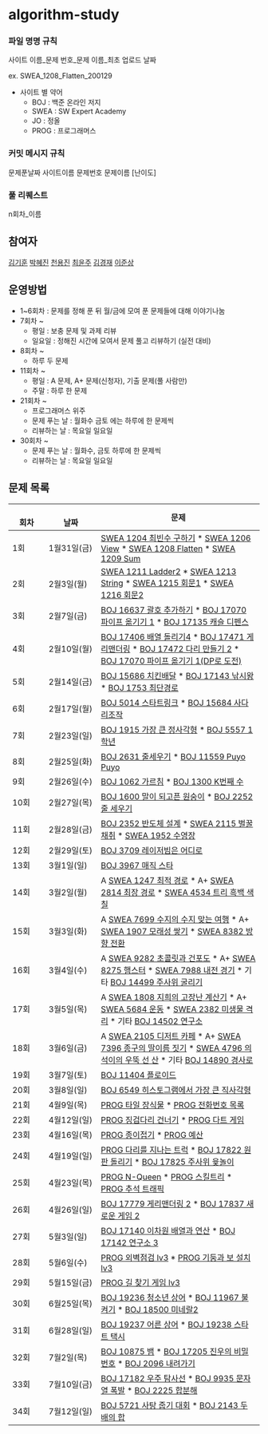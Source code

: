 # algorithm-study

### 파일 명명 규칙

사이트 이름_문제 번호_문제 이름_최초 업로드 날짜

ex. SWEA_1208_Flatten_200129

- 사이트 별 약어
  - BOJ : 백준 온라인 저지
  - SWEA : SW Expert Academy
  - JO : 정올
  - PROG : 프로그래머스
  
### 커밋 메시지 규칙

문제푼날짜 사이트이름 문제번호 문제이름 [난이도]

### 풀 리퀘스트 

n회차_이름


## 참여자
[김기훈](https://github.com/kingkihoon94) [박혜진](https://github.com/du-dung) [천용진](https://github.com/sharhp21) [최윤주](https://github.com/yeomju311) [김경재](https://github.com/kyungjae-kim) [이준상](https://github.com/zunzunzun)


## 운영방법
- 1~6회차 : 문제를 정해 푼 뒤 월/금에 모여 푼 문제들에 대해 이야기나눔
- 7회차 ~
  - 평일 : 보충 문제 및 과제 리뷰
  - 일요일 : 정해진 시간에 모여서 문제 풀고 리뷰하기 (실전 대비)
- 8회차 ~
  - 하루 두 문제
- 11회차 ~
  - 평일 : A 문제, A+ 문제(신청자), 기출 문제(풀 사람만)
  - 주말 : 하루 한 문제
- 21회차 ~
  - 프로그래머스 위주
  - 문제 푸는 날 : 월화수 금토 에는 하루에 한 문제씩
  - 리뷰하는 날 : 목요일 일요일
- 30회차 ~
  - 문제 푸는 날 : 월화수, 금토 하루에 한 문제씩
  - 리뷰하는 날 : 목요일 일요일

## 문제 목록
|　　　회차|　　　　　날짜|문제|
|----|----|---|
|1회|1월31일(금)|[SWEA 1204 최빈수 구하기](https://swexpertacademy.com/main/code/problem/problemDetail.do?contestProbId=AV13zo1KAAACFAYh) * [SWEA 1206 View](https://swexpertacademy.com/main/code/problem/problemDetail.do?contestProbId=AV134DPqAA8CFAYh) * [SWEA 1208 Flatten](https://swexpertacademy.com/main/code/problem/problemDetail.do?contestProbId=AV139KOaABgCFAYh) * [SWEA 1209 Sum](https://swexpertacademy.com/main/code/problem/problemDetail.do?contestProbId=AV13_BWKACUCFAYh&)|
|2회|2월3일(월)|[SWEA 1211 Ladder2](https://swexpertacademy.com/main/code/problem/problemDetail.do?contestProbId=AV14BgD6AEECFAYh) * [SWEA 1213 String](https://swexpertacademy.com/main/code/problem/problemDetail.do?contestProbId=AV14P0c6AAUCFAYi) * [SWEA 1215 회문1](https://swexpertacademy.com/main/code/problem/problemDetail.do?contestProbId=AV14QpAaAAwCFAYi) * [SWEA 1216 회문2](https://swexpertacademy.com/main/code/problem/problemDetail.do?contestProbId=AV14Rq5aABUCFAYi)|
|3회|2월7일(금)|[BOJ 16637 괄호 추가하기](https://www.acmicpc.net/problem/16637) * [BOJ 17070 파이프 옮기기 1](https://www.acmicpc.net/problem/17070) * [BOJ 17135 캐슬 디펜스](https://www.acmicpc.net/problem/17135)|
|4회|2월10일(월)|[BOJ 17406 배열 돌리기4](https://www.acmicpc.net/problem/17406) * [BOJ 17471 게리맨더링](https://www.acmicpc.net/problem/17471) * [BOJ 17472 다리 만들기 2](https://www.acmicpc.net/problem/17472) * [BOJ 17070 파이프 옮기기 1(DP로 도전)](https://www.acmicpc.net/problem/17070)|
|5회|2월14일(금)|[BOJ 15686 치킨배달](https://www.acmicpc.net/problem/15686) * [BOJ 17143 낚시왕](https://www.acmicpc.net/problem/17143) * [BOJ 1753 최단경로](https://www.acmicpc.net/problem/1753)|
|6회|2월17일(월)|[BOJ 5014 스타트링크](https://www.acmicpc.net/problem/5014) * [BOJ 15684 사다리조작](https://www.acmicpc.net/problem/15684)|
|7회|2월23일(일)|[BOJ 1915 가장 큰 정사각형](https://www.acmicpc.net/problem/1915) * [BOJ 5557 1학년](https://www.acmicpc.net/problem/5557)|
|8회|2월25일(화)|[BOJ 2631 줄세우기](https://www.acmicpc.net/problem/2631) * [BOJ 11559 Puyo Puyo](https://www.acmicpc.net/problem/11559)|
|9회|2월26일(수)|[BOJ 1062 가르침](https://www.acmicpc.net/problem/1062) * [BOJ 1300 K번째 수](https://www.acmicpc.net/problem/1300)|
|10회|2월27일(목)|[BOJ 1600 말이 되고픈 원숭이](https://www.acmicpc.net/problem/1600) * [BOJ 2252 줄 세우기](https://www.acmicpc.net/problem/2252)|
|11회|2월28일(금)|[BOJ 2352 반도체 설계](https://www.acmicpc.net/problem/2352) * [SWEA 2115 벌꿀채취](https://swexpertacademy.com/main/code/problem/problemDetail.do?contestProbId=AV5V4A46AdIDFAWu) * [SWEA 1952 수영장](https://swexpertacademy.com/main/code/problem/problemDetail.do?contestProbId=AV5PpFQaAQMDFAUq)|
|12회|2월29일(토)|[BOJ 3709 레이저빔은 어디로](https://www.acmicpc.net/problem/3709)|
|13회|3월1일(일)|[BOJ 3967 매직 스타](https://www.acmicpc.net/problem/3967)|
|14회|3월2일(월)|A [SWEA 1247 최적 경로](https://swexpertacademy.com/main/code/problem/problemDetail.do?contestProbId=AV15OZ4qAPICFAYD) * A+ [SWEA 2814 최장 경로](https://swexpertacademy.com/main/code/problem/problemDetail.do?contestProbId=AV7GOPPaAeMDFAXB) * [SWEA 4534 트리 흑백 색칠](https://swexpertacademy.com/main/code/problem/problemDetail.do?contestProbId=AWO6esOKOKQDFAWw)|
|15회|3월3일(화)|A [SWEA 7699 수지의 수지 맞는 여행](https://swexpertacademy.com/main/code/problem/problemDetail.do?contestProbId=AWqUzj0arpkDFARG) * A+ [SWEA 1907 모래성 쌓기](https://swexpertacademy.com/main/code/problem/problemDetail.do?contestProbId=AV5PNx_KACIDFAUq) * [SWEA 8382 방향 전환](https://swexpertacademy.com/main/code/problem/problemDetail.do?contestProbId=AWyNQrCahHcDFAVP)|
|16회|3월4일(수)|A [SWEA 9282 초콜릿과 건포도](https://swexpertacademy.com/main/code/problem/problemDetail.do?contestProbId=AW9j-qfacIEDFAUY) * A+ [SWEA 8275 햄스터](https://swexpertacademy.com/main/code/problem/problemDetail.do?contestProbId=AWxQ310aOlQDFAWL) * [SWEA 7988 내전 경기](https://swexpertacademy.com/main/code/problem/problemDetail.do?contestProbId=AWvQZmdKUoEDFASy) * 기타 [BOJ 14499 주사위 굴리기](https://www.acmicpc.net/problem/14499)|
|17회|3월5일(목)|A [SWEA 1808 지희의 고장난 계산기](https://swexpertacademy.com/main/code/problem/problemDetail.do?contestProbId=AV4yC3pqCegDFAUx) * A+ [SWEA 5684 운동](https://swexpertacademy.com/main/code/problem/problemDetail.do?contestProbId=AWXRxnnah2sDFAUo) * [SWEA 2382 미생물 격리](https://swexpertacademy.com/main/code/problem/problemDetail.do?contestProbId=AV597vbqAH0DFAVl) * 기타 [BOJ 14502 연구소](https://www.acmicpc.net/problem/14502)|
|18회|3월6일(금)|A [SWEA 2105 디저트 카페](https://swexpertacademy.com/main/code/problem/problemDetail.do?contestProbId=AV5VwAr6APYDFAWu&) * A+ [SWEA 7396 종구의 딸이름 짓기](https://swexpertacademy.com/main/code/problem/problemDetail.do?contestProbId=AWm8hNu6llcDFASj) * [SWEA 4796 의석이의 우뚝 선 산](https://swexpertacademy.com/main/code/problem/problemDetail.do?contestProbId=AWS2h6AKBCoDFAVT) * 기타 [BOJ 14890 경사로](https://www.acmicpc.net/problem/14890)|
|19회|3월7일(토)|[BOJ 11404 플로이드](https://www.acmicpc.net/problem/11404)|
|20회|3월8일(일)|[BOJ 6549 히스토그램에서 가장 큰 직사각형](https://www.acmicpc.net/problem/6549)|
|21회|4월9일(목)|[PROG 타일 장식물](https://programmers.co.kr/learn/courses/30/lessons/43104) * [PROG 전화번호 목록](https://programmers.co.kr/learn/courses/30/lessons/42577)|
|22회|4월12일(일)|[PROG 징검다리 건너기](https://programmers.co.kr/learn/courses/30/lessons/64062) * [PROG 다트 게임](https://programmers.co.kr/learn/courses/30/lessons/17682)|
|23회|4월16일(목)|[PROG 종이접기](https://programmers.co.kr/learn/courses/30/lessons/62049) * [PROG 예산](https://programmers.co.kr/learn/courses/30/lessons/43237)|
|24회|4월19일(일)|[PROG 다리를 지나는 트럭](https://programmers.co.kr/learn/courses/30/lessons/42583) * [BOJ 17822 원판 돌리기](https://www.acmicpc.net/problem/17822) * [BOJ 17825 주사위 윷놀이](https://www.acmicpc.net/problem/17825)|
|25회|4월23일(목)|[PROG N-Queen](https://programmers.co.kr/learn/courses/30/lessons/12952) * [PROG 스킬트리](https://programmers.co.kr/learn/courses/30/lessons/49993) * [PROG 추석 트래픽](https://programmers.co.kr/learn/courses/30/lessons/17676)|
|26회|4월26일(일)|[BOJ 17779 게리맨더링 2](https://www.acmicpc.net/problem/17779) * [BOJ 17837 새로운 게임 2](https://www.acmicpc.net/problem/17837)|
|27회|5월3일(일)|[BOJ 17140 이차원 배열과 연산](https://www.acmicpc.net/problem/17140) * [BOJ 17142 연구소 3](https://www.acmicpc.net/problem/17142)|
|28회|5월6일(수)|[PROG 외벽점검 lv3](https://programmers.co.kr/learn/courses/30/lessons/60062) * [PROG 기둥과 보 설치 lv3](https://programmers.co.kr/learn/courses/30/lessons/60061)|
|29회|5월15일(금)|[PROG 길 찾기 게임 lv3](https://programmers.co.kr/learn/courses/30/lessons/42892)|
|30회|6월25일(목)|[BOJ 19236 청소년 상어](https://www.acmicpc.net/problem/19236) * [BOJ 11967 불켜기](https://www.acmicpc.net/problem/11967) * [BOJ 18500 미네랄2](https://www.acmicpc.net/problem/18500)|
|31회|6월28일(일)|[BOJ 19237 어른 상어](https://www.acmicpc.net/problem/19237) * [BOJ 19238 스타트 택시](https://www.acmicpc.net/problem/19238)|
|32회|7월2일(목)|[BOJ 10875 뱀](https://www.acmicpc.net/problem/10875) * [BOJ 17205 진우의 비밀번호](https://www.acmicpc.net/problem/17205) * [BOJ 2096 내려가기](https://www.acmicpc.net/problem/2096)|
|33회|7월10일(금)|[BOJ 17182 우주 탐사선](https://www.acmicpc.net/problem/17182) * [BOJ 9935 문자열 폭발](https://www.acmicpc.net/problem/9935) * [BOJ 2225 합분해](https://www.acmicpc.net/problem/2225)|
|34회|7월12일(일)|[BOJ 5721 사탕 줍기 대회](https://www.acmicpc.net/problem/5721) * [BOJ 2143 두 배의 합](https://www.acmicpc.net/problem/2143)|
